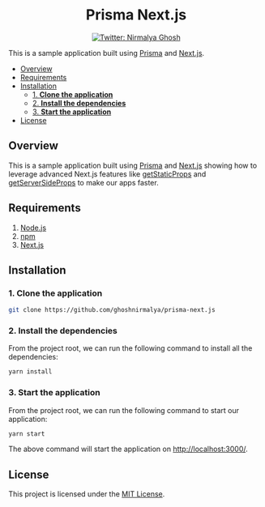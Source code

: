 <h1 align="center">Prisma Next.js</h1>

<p align="center">
  <a href="https://twitter.com/nirmalyaghosh23">
    <img alt="Twitter: Nirmalya Ghosh" src="https://img.shields.io/twitter/follow/nirmalyaghosh23.svg?style=social" target="_blank" />
  </a>
</p>

This is a sample application built using [Prisma](https://www.prisma.io/) and [Next.js](https://nextjs.org/).

<!-- START doctoc generated TOC please keep comment here to allow auto update -->
<!-- DON'T EDIT THIS SECTION, INSTEAD RE-RUN doctoc TO UPDATE -->


- [Overview](#overview)
- [Requirements](#requirements)
- [Installation](#installation)
  - [1. **Clone the application**](#1-clone-the-application)
  - [2. **Install the dependencies**](#2-install-the-dependencies)
  - [3. **Start the application**](#3-start-the-application)
- [License](#license)

<!-- END doctoc generated TOC please keep comment here to allow auto update -->

## Overview

This is a sample application built using [Prisma](https://www.prisma.io/) and [Next.js](https://nextjs.org/) showing how to leverage advanced Next.js features like [getStaticProps](https://nextjs.org/docs/basic-features/data-fetching) and [getServerSideProps](https://nextjs.org/docs/basic-features/data-fetching) to make our apps faster.

## Requirements

1. [Node.js](https://nodejs.org/)
2. [npm](https://www.npmjs.com/)
3. [Next.js](https://nextjs.org/)

## Installation

### 1. **Clone the application**

```sh
git clone https://github.com/ghoshnirmalya/prisma-next.js
```

### 2. **Install the dependencies**

From the project root, we can run the following command to install all the dependencies:

```sh
yarn install
```

### 3. **Start the application**

From the project root, we can run the following command to start our application:

```sh
yarn start
```

The above command will start the application on [http://localhost:3000/](http://localhost:3000).

## License

This project is licensed under the [MIT License](https://opensource.org/licenses/MIT).
